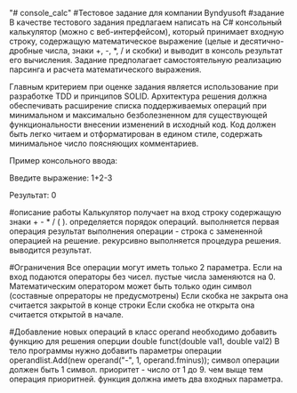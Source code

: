 "# console_calc" 
#Тестовое задание для компании Byndyusoft 
#задание
В качестве тестового задания предлагаем написать на C# консольный калькулятор (можно с веб-интерфейсом), который принимает входную строку, содержащую математическое выражение (целые и десятично-дробные числа, знаки +, -, *, / и скобки) и выводит в консоль результат его вычисления. Задание предполагает самостоятельную реализацию парсинга и расчета математического выражения.

Главным критерием при оценке задания является использование при разработке TDD и принципов SOLID. Архитектура решения должна обеспечивать расширение списка поддерживаемых операций при минимальном и максимально безболезненном для существующей функциональности внесении изменений в исходный код. Код должен быть легко читаем и отформатирован в едином стиле, содержать минимальное число поясняющих комментариев.

Пример консольного ввода:

Введите выражение: 1+2-3

Результат: 0


#описание работы
Калькулятор получает на вход строку содержащую знаки + - * / ( ).
определяется порядок операций.
выполняется первая операция
результат выполнения операции - строка с замененной операцией на решение. 
рекурсивно выполняется процедура решения. 
выводится результат. 

#Ограничения
Все операции могут иметь только 2 параметра.
Если на вход подаются операторы без чисел. пустые числа заменяются на 0.
Математическим оператором может быть только один символ (составные опрераторы не предусмотрены)
Если скобка не закрыта она считается закрытой в конце строки
Если скобка не открыта она считается открытой в начале.

#Добавление новых операций
в класс  operand
необходимо добавить функцию для решения оперции double funct(double val1, double val2)
В тело программы нужно добавить параметры операции  operandlist.Add(new operand("-", 1, operand.fminus));
символ операции должен быть 1 символ. 
приоритет - число от 1 до 9. чем выще тем операция приоритней.
функция должна иметь два входных параметра.
